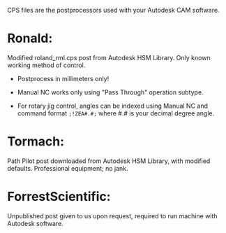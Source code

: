 CPS files are the postprocessors used with your Autodesk CAM software.

# Ronald:
  Modified roland_rml.cps post from Autodesk HSM Library. Only known working method of control.
  
  * Postprocess in millimeters only!
  
  * Manual NC works only using "Pass Through" operation subtype.
  
  * For rotary jig control, angles can be indexed using Manual NC and command format `;!ZEA#.#;` where #.# is your decimal degree angle.

# Tormach:
  Path Pilot post downloaded from Autodesk HSM Library, with modified defaults. Professional equipment; no jank.

# ForrestScientific:
  Unpublished post given to us upon request, required to run machine with Autodesk software.
